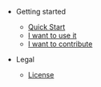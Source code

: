 - Getting started
  - [Quick Start](README.md)
  - [I want to use it](README.md#i-want-to-use-it)
  - [I want to contribute](CONTRIBUTING.md)

- Legal
  - [License](LICENSE.md)
